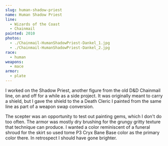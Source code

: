 ```yaml
---
slug: human-shadow-priest
name: Human Shadow Priest
line:
  - Wizards of the Coast
  - Chainmail
painted: 2010
photos:
  - ./Chainmail-HumanShadowPriest-Dankel_1.jpg
  - ./Chainmail-HumanShadowPriest-Dankel_2.jpg
race:
  - human
weapons:
  - mace
armor:
  - plate
---
```


I worked on the Shadow Priest, another figure from the old D&D Chainmail line, on and off for a while as a side project. It was originally meant to carry a shield, but I gave the shield to the a Death Cleric I painted from the same line as part of a weapon swap conversion.

The scepter was an opportunity to test out painting gems, which I don't do too often. The armor was mostly dry brushing for the grungy gritty texture that technique can produce. I wanted a color reminiscent of a funeral shroud for the skirt so used tome P3 Cryx Bane Base color as the primary color there. In retrospect I should have gone brighter.
